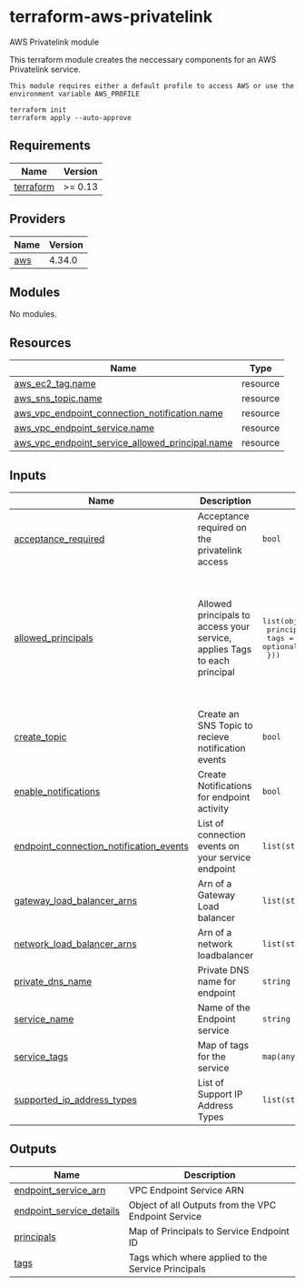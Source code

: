 # terraform-aws-privatelink
AWS Privatelink module

This terraform module creates the neccessary components for an AWS Privatelink service. 

```hcl
This module requires either a default profile to access AWS or use the environment variable AWS_PROFILE

terraform init
terraform apply --auto-approve
```

<!-- BEGIN_TF_DOCS -->
## Requirements

| Name | Version |
|------|---------|
| <a name="requirement_terraform"></a> [terraform](#requirement\_terraform) | >= 0.13 |

## Providers

| Name | Version |
|------|---------|
| <a name="provider_aws"></a> [aws](#provider\_aws) | 4.34.0 |

## Modules

No modules.

## Resources

| Name | Type |
|------|------|
| [aws_ec2_tag.name](https://registry.terraform.io/providers/hashicorp/aws/latest/docs/resources/ec2_tag) | resource |
| [aws_sns_topic.name](https://registry.terraform.io/providers/hashicorp/aws/latest/docs/resources/sns_topic) | resource |
| [aws_vpc_endpoint_connection_notification.name](https://registry.terraform.io/providers/hashicorp/aws/latest/docs/resources/vpc_endpoint_connection_notification) | resource |
| [aws_vpc_endpoint_service.name](https://registry.terraform.io/providers/hashicorp/aws/latest/docs/resources/vpc_endpoint_service) | resource |
| [aws_vpc_endpoint_service_allowed_principal.name](https://registry.terraform.io/providers/hashicorp/aws/latest/docs/resources/vpc_endpoint_service_allowed_principal) | resource |

## Inputs

| Name | Description | Type | Default | Required |
|------|-------------|------|---------|:--------:|
| <a name="input_acceptance_required"></a> [acceptance\_required](#input\_acceptance\_required) | Acceptance required on the privatelink access | `bool` | `true` | no |
| <a name="input_allowed_principals"></a> [allowed\_principals](#input\_allowed\_principals) | Allowed principals to access your service, applies Tags to each principal | <pre>list(object({<br>    principal = string<br>    tags      = optional(list(map(any)))<br>  }))</pre> | <pre>[<br>  {<br>    "index": 0,<br>    "principal": "arn:aws:iam::123456789012:root",<br>    "tags": [<br>      {<br>        "key": "Customer",<br>        "value": "Default1"<br>      }<br>    ]<br>  }<br>]</pre> | no |
| <a name="input_create_topic"></a> [create\_topic](#input\_create\_topic) | Create an SNS Topic to recieve notification events | `bool` | `false` | no |
| <a name="input_enable_notifications"></a> [enable\_notifications](#input\_enable\_notifications) | Create Notifications for endpoint activity | `bool` | `false` | no |
| <a name="input_endpoint_connection_notification_events"></a> [endpoint\_connection\_notification\_events](#input\_endpoint\_connection\_notification\_events) | List of connection events on your service endpoint | `list(string)` | <pre>[<br>  "Accept",<br>  "Reject"<br>]</pre> | no |
| <a name="input_gateway_load_balancer_arns"></a> [gateway\_load\_balancer\_arns](#input\_gateway\_load\_balancer\_arns) | Arn of a Gateway Load balancer | `list(string)` | `null` | no |
| <a name="input_network_load_balancer_arns"></a> [network\_load\_balancer\_arns](#input\_network\_load\_balancer\_arns) | Arn of a network loadbalancer | `list(string)` | `null` | no |
| <a name="input_private_dns_name"></a> [private\_dns\_name](#input\_private\_dns\_name) | Private DNS name for endpoint | `string` | `null` | no |
| <a name="input_service_name"></a> [service\_name](#input\_service\_name) | Name of the Endpoint service | `string` | `"default-name"` | no |
| <a name="input_service_tags"></a> [service\_tags](#input\_service\_tags) | Map of tags for the service | `map(any)` | `{}` | no |
| <a name="input_supported_ip_address_types"></a> [supported\_ip\_address\_types](#input\_supported\_ip\_address\_types) | List of Support IP Address Types | `list(string)` | <pre>[<br>  "ipv4"<br>]</pre> | no |

## Outputs

| Name | Description |
|------|-------------|
| <a name="output_endpoint_service_arn"></a> [endpoint\_service\_arn](#output\_endpoint\_service\_arn) | VPC Endpoint Service ARN |
| <a name="output_endpoint_service_details"></a> [endpoint\_service\_details](#output\_endpoint\_service\_details) | Object of all Outputs from the VPC Endpoint Service |
| <a name="output_principals"></a> [principals](#output\_principals) | Map of Principals to Service Endpoint ID |
| <a name="output_tags"></a> [tags](#output\_tags) | Tags which where applied to the Service Principals |
<!-- END_TF_DOCS -->